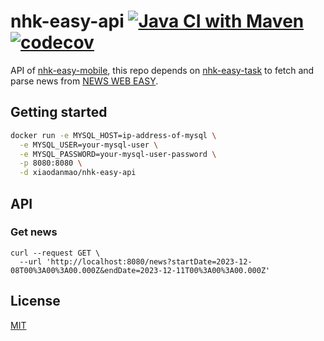 # nhk-easy-api [![Java CI with Maven](https://github.com/nhk-news-web-easy/nhk-easy-api/actions/workflows/build.yml/badge.svg?branch=master)](https://github.com/nhk-news-web-easy/nhk-easy-api/actions/workflows/build.yml) [![codecov](https://codecov.io/gh/nhk-news-web-easy/nhk-easy-api/branch/master/graph/badge.svg?token=U1U40B2CA3)](https://codecov.io/gh/nhk-news-web-easy/nhk-easy-api)

API of [nhk-easy-mobile](https://github.com/nhk-news-web-easy/nhk-easy-mobile), this repo depends on [nhk-easy-task](https://github.com/nhk-news-web-easy/nhk-easy-task) to fetch and parse news from [NEWS WEB EASY](https://www3.nhk.or.jp/news/easy/).

## Getting started
```sh
docker run -e MYSQL_HOST=ip-address-of-mysql \
  -e MYSQL_USER=your-mysql-user \
  -e MYSQL_PASSWORD=your-mysql-user-password \
  -p 8080:8080 \
  -d xiaodanmao/nhk-easy-api
```

## API
### Get news
```
curl --request GET \
  --url 'http://localhost:8080/news?startDate=2023-12-08T00%3A00%3A00.000Z&endDate=2023-12-11T00%3A00%3A00.000Z'
```

## License
[MIT](LICENSE)

